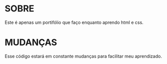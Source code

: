# SOBRE
Este é apenas um portifólio que faço enquanto aprendo html e css.

# MUDANÇAS
Esse código estará em constante mudanças para facilitar meu aprendizado.
